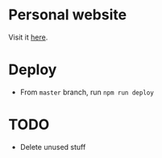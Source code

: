 # Personal website

Visit it [here](http://www.jrobcc.com).

# Deploy

- From `master` branch, run `npm run deploy`

# TODO

- Delete unused stuff
